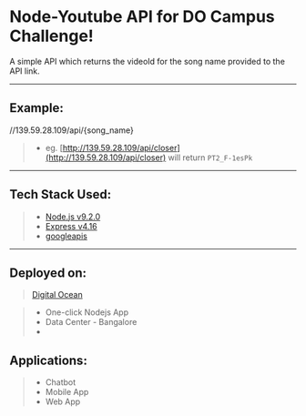 Node-Youtube API for DO Campus Challenge!
===================


A simple API which returns the videoId for the song name provided to the API link.

----------


Example:
-------------

//139.59.28.109/api/{song_name}

>

> - eg. [http://139.59.28.109/api/closer](http://139.59.28.109/api/closer) will return `PT2_F-1esPk`

----------


Tech Stack Used:
-------------



> 

> - [Node.js v9.2.0](https://nodejs.org/en/)
> - [Express v4.16](https://expressjs.com/)
> - [googleapis](https://www.npmjs.com/package/googleapis)


----------


Deployed on:
-------------



> [Digital Ocean](https://digitalocean.com)

> - One-click Nodejs App 
> - Data Center - Bangalore
> - 



Applications:
-------------

> - Chatbot
> - Mobile App
> - Web App

